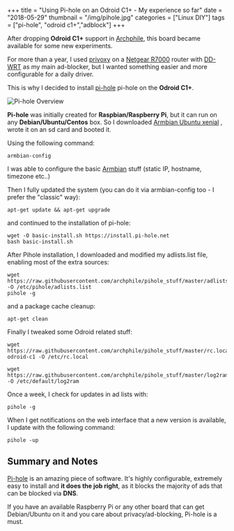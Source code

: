 +++
title = "Using Pi-hole on an Odroid C1+ - My experience so far"
date = "2018-05-29"
thumbnail = "/img/pihole.jpg"
categories = ["Linux DIY"]
tags = ["pi-hole", "odroid c1+","adblock"]
+++

After dropping **Odroid C1+** support in [Archphile](http://archphile.org), this board  became available for some new experiments.

For more than a year, I used [privoxy](https://www.privoxy.org/) on a [Netgear R7000](https://www.netgear.com/home/products/networking/wifi-routers/R7000.aspx) router with [DD-WRT](https://dd-wrt.com/) as my main ad-blocker, but I wanted something easier and more configurable for a daily driver.

This is why I decided to install [pi-hole](https://pi-hole.net/) pi-hole on the **Odroid C1+**.

![Pi-hole Overview](/img/pihole-odroidc1.jpg  "Pi-hole")

**Pi-hole** was initially created for **Raspbian/Raspberry Pi**, but it can run on any **Debian/Ubuntu/Centos** box. So I downloaded [Armbian Ubuntu xenial](https://dl.armbian.com/odroidc1/Ubuntu_xenial_default.7z) , wrote it on an sd card and booted it.

Using the following command:

	armbian-config

I was able to configure the basic [Armbian](https://www.armbian.com/)  stuff (static IP, hostname, timezone etc..)

Then I fully updated the system (you can do it via armbian-config too - I prefer the "classic" way):

	apt-get update && apt-get upgrade

and continued to the installation of pi-hole:

	wget -O basic-install.sh https://install.pi-hole.net
	bash basic-install.sh

After Pihole installation, I downloaded and modified my adlists.list file, enabling most of the extra sources:

	wget https://raw.githubusercontent.com/archphile/pihole_stuff/master/adlists.list -O /etc/pihole/adlists.list
	pihole -g

and a package cache cleanup:

	apt-get clean

Finally I tweaked some Odroid related stuff:

	wget https://raw.githubusercontent.com/archphile/pihole_stuff/master/rc.local-odroid-c1 -O /etc/rc.local

	wget https://raw.githubusercontent.com/archphile/pihole_stuff/master/log2ram -O /etc/default/log2ram

Once a week, I check for updates in ad lists with:

	pihole -g	

When I get notifications on the web interface that a new version is available, I update with the following command:

	pihole -up

## Summary and Notes

[Pi-hole](https://pi-hole.net/) is an amazing piece of software. It's highly configurable, extremely easy to install and **it does the job right**, as it blocks the majority of ads that can be blocked via **DNS**. 

If you have an available Raspberry Pi or any other board that can get Debian/Ubuntu on it and you care about privacy/ad-blocking, Pi-hole is a must.

